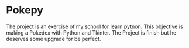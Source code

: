 # Pokepy
The project is an exercise of my school for learn pytnon. This objective is making a Pokedex with Python and Tkinter. 
The Project is finish but he deserves some upgrade for be perfect.
